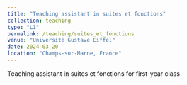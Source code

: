 ```yaml
---
title: "Teaching assistant in suites et fonctions"
collection: teaching
type: "L1"
permalink: /teaching/suites_et_fonctions
venue: "Université Gustave Eiffel"
date: 2024-03-20
location: "Champs-sur-Marne, France"
---
```


Teaching assistant in suites et fonctions for first-year class
